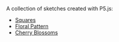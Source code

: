A collection of sketches created with P5.js:

- [Squares](/squares/)
- [Floral Pattern](/floral-pattern-001/)
- [Cherry Blossoms](/cherry-blossoms/)
